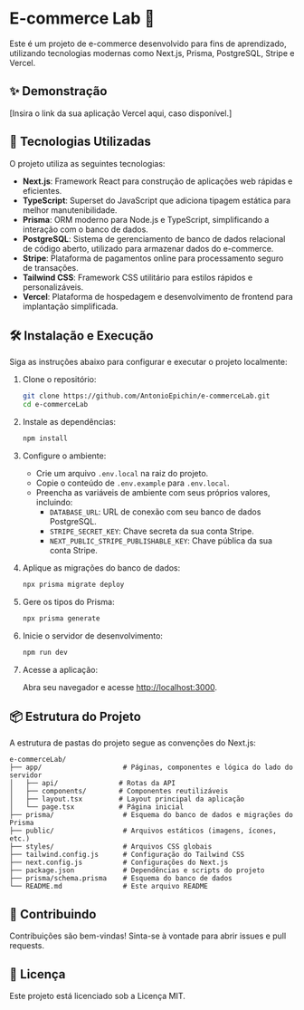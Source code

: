 
# E-commerce Lab 🧪

Este é um projeto de e-commerce desenvolvido para fins de aprendizado, utilizando tecnologias modernas como Next.js, Prisma, PostgreSQL, Stripe e Vercel.

## ✨ Demonstração

[Insira o link da sua aplicação Vercel aqui, caso disponível.]

## 🚀 Tecnologias Utilizadas

O projeto utiliza as seguintes tecnologias:

- **Next.js**: Framework React para construção de aplicações web rápidas e eficientes.
- **TypeScript**: Superset do JavaScript que adiciona tipagem estática para melhor manutenibilidade.
- **Prisma**: ORM moderno para Node.js e TypeScript, simplificando a interação com o banco de dados.
- **PostgreSQL**: Sistema de gerenciamento de banco de dados relacional de código aberto, utilizado para armazenar dados do e-commerce.
- **Stripe**: Plataforma de pagamentos online para processamento seguro de transações.
- **Tailwind CSS**: Framework CSS utilitário para estilos rápidos e personalizáveis.
- **Vercel**: Plataforma de hospedagem e desenvolvimento de frontend para implantação simplificada.

## 🛠️ Instalação e Execução

Siga as instruções abaixo para configurar e executar o projeto localmente:

1. Clone o repositório:

    ```bash
    git clone https://github.com/AntonioEpichin/e-commerceLab.git
    cd e-commerceLab
    ```

2. Instale as dependências:

    ```bash
    npm install
    ```

3. Configure o ambiente:

    - Crie um arquivo `.env.local` na raiz do projeto.
    - Copie o conteúdo de `.env.example` para `.env.local`.
    - Preencha as variáveis de ambiente com seus próprios valores, incluindo:
        - `DATABASE_URL`: URL de conexão com seu banco de dados PostgreSQL.
        - `STRIPE_SECRET_KEY`: Chave secreta da sua conta Stripe.
        - `NEXT_PUBLIC_STRIPE_PUBLISHABLE_KEY`: Chave pública da sua conta Stripe.

4. Aplique as migrações do banco de dados:

    ```bash
    npx prisma migrate deploy
    ```

5. Gere os tipos do Prisma:

    ```bash
    npx prisma generate
    ```

6. Inicie o servidor de desenvolvimento:

    ```bash
    npm run dev
    ```

7. Acesse a aplicação:

    Abra seu navegador e acesse [http://localhost:3000](http://localhost:3000).

## 📦 Estrutura do Projeto

A estrutura de pastas do projeto segue as convenções do Next.js:

```
e-commerceLab/
├── app/                    # Páginas, componentes e lógica do lado do servidor
│   ├── api/               # Rotas da API
│   ├── components/        # Componentes reutilizáveis
│   ├── layout.tsx         # Layout principal da aplicação
│   └── page.tsx           # Página inicial
├── prisma/                 # Esquema do banco de dados e migrações do Prisma
├── public/                 # Arquivos estáticos (imagens, ícones, etc.)
├── styles/                 # Arquivos CSS globais
├── tailwind.config.js      # Configuração do Tailwind CSS
├── next.config.js          # Configurações do Next.js
├── package.json            # Dependências e scripts do projeto
├── prisma/schema.prisma    # Esquema do banco de dados
└── README.md               # Este arquivo README
```

## 🤝 Contribuindo

Contribuições são bem-vindas! Sinta-se à vontade para abrir issues e pull requests.

## 📄 Licença

Este projeto está licenciado sob a Licença MIT.
